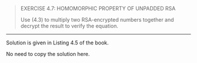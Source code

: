 > EXERCISE 4.7: HOMOMORPHIC PROPERTY OF UNPADDED RSA
> 
> Use $(4.3)$ to multiply two RSA-encrypted numbers together and decrypt the 
> result to verify the equation. 

--------------------------------

Solution is given in Listing 4.5 of the book. 

No need to copy the solution here. 
